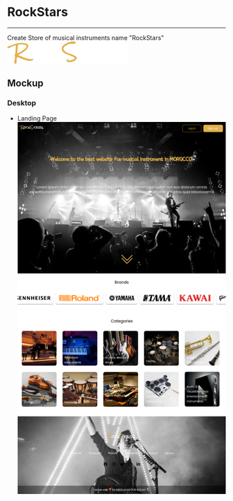 # RockStars

---

Create Store of musical instruments name "RockStars"  
![Logo](mockup/RockStars.png)

## Mockup

### Desktop

- Landing Page
  ![alt](mockup/landing%20page%20-%20Desktop.png)
